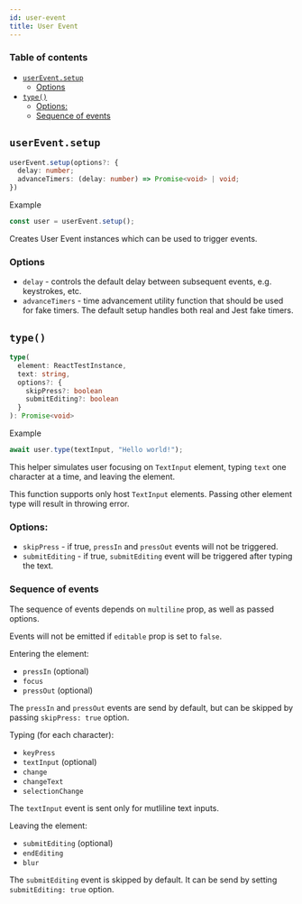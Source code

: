 ```yaml
---
id: user-event
title: User Event
---
```


### Table of contents

- [`userEvent.setup`](#usereventsetup)
  - [Options](#options)
- [`type()`](#type)
  - [Options:](#options-1)
  - [Sequence of events](#sequence-of-events)


## `userEvent.setup`

```ts
userEvent.setup(options?: {
  delay: number;
  advanceTimers: (delay: number) => Promise<void> | void;
})
```

Example
```ts
const user = userEvent.setup();
```

Creates User Event instances which can be used to trigger events.

### Options
- `delay` - controls the default delay between subsequent events, e.g. keystrokes, etc.
- `advanceTimers` - time advancement utility function that should be used for fake timers. The default setup handles both real and Jest fake timers.

## `type()`

```ts
type(
  element: ReactTestInstance,
  text: string,
  options?: {
    skipPress?: boolean
    submitEditing?: boolean
  }
): Promise<void>
```

Example
```ts
await user.type(textInput, "Hello world!");
```

This helper simulates user focusing on `TextInput` element, typing `text` one character at a time, and leaving the element.

This function supports only host `TextInput` elements. Passing other element type will result in throwing error.

### Options:
 - `skipPress` - if true, `pressIn` and `pressOut` events will not be triggered.
 - `submitEditing` - if true, `submitEditing` event will be triggered after typing the text.

### Sequence of events

The sequence of events depends on `multiline` prop, as well as passed options.

Events will not be emitted if `editable` prop is set to `false`.

Entering the element:
- `pressIn` (optional)
- `focus`
- `pressOut` (optional)

The `pressIn` and `pressOut` events are send by default, but can be skipped by passing `skipPress: true` option.

Typing (for each character):
- `keyPress`
- `textInput` (optional)
- `change`
- `changeText`
- `selectionChange`

The `textInput` event is sent only for mutliline text inputs.

Leaving the element:
- `submitEditing` (optional)
- `endEditing`
- `blur`

The `submitEditing` event is skipped by default. It can be send by setting `submitEditing: true` option.
